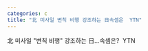 ```yaml
---
categories: c
title: "北 미사일 변칙 비행 강조하는 日속셈은  YTN"
---
```

北 미사일 "변칙 비행" 강조하는 日...속셈은?&nbsp;&nbsp;YTN